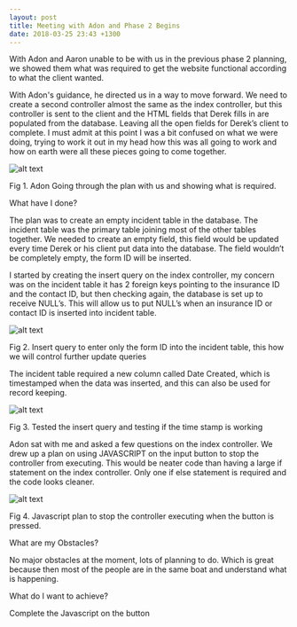 ```yaml
---
layout: post
title: Meeting with Adon and Phase 2 Begins
date: 2018-03-25 23:43 +1300
---
```


With Adon and Aaron unable to be with us in the previous phase 2 planning, we showed them what was required to get the website functional according to what the client wanted. 

With Adon's guidance, he directed us in a way to move forward. We need to create a second controller almost the same as the index controller, but this controller is sent to the client and the HTML fields that Derek fills in are populated from the database. Leaving all the open fields for Derek’s client to complete. I must admit at this point I was a bit confused on what we were doing, trying to work it out in my head how this was all going to work and how on earth were all these pieces going to come together. 

![alt text](/assets/adonplan.JPG " Adon plan ")

Fig 1. Adon Going through the plan with us and showing what is required.

What have I done?

The plan was to create an empty incident table in the database. The incident table was the primary table joining most of the other tables together. We needed to create an empty field, this field would be updated every time Derek or his client put data into the database. The field wouldn’t be completely empty, the form ID will be inserted.

I started by creating the insert query on the index controller, my concern was on the incident table it has 2 foreign keys pointing to the insurance ID and the contact ID, but then checking again, the database is set up to receive NULL’s. This will allow us to put NULL’s when an insurance ID or contact ID is inserted into incident table.

![alt text](/assets/indexcontrollerplan.PNG " index controller plan ")

Fig 2. Insert query to enter only the form ID into the incident table, this how we will control further update queries

The incident table required a new column called Date Created, which is timestamped when the data was inserted, and this can also be used for record keeping. 

![alt text](/assets/insert.JPG " insert ")

Fig 3. Tested the insert query and testing if the time stamp is working

Adon sat with me and asked a few questions on the index controller. We drew up a plan on using JAVASCRIPT on the input button to stop the controller from executing. This would be neater code than having a large if statement on the index controller. Only one if else statement is required and the code looks cleaner.

![alt text](/assets/indexmainplan.PNG " Phase 2 plan ")

Fig 4. Javascript plan to stop the controller executing when the button is pressed.

What are my Obstacles?

No major obstacles at the moment, lots of planning to do. Which is great because then most of the people are in the same boat and understand what is happening.

What do I want to achieve?

Complete the Javascript on the button

